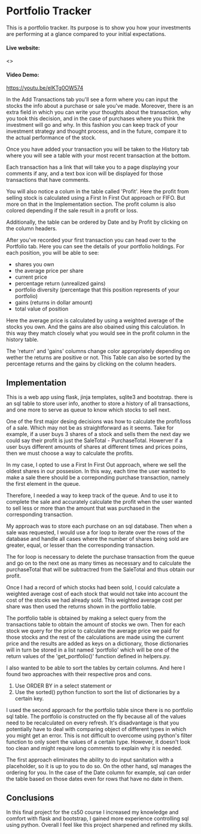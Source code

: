 # Portfolio Tracker

This is a portfolio tracker. Its purpose is to show you how your investments are performing at a glance compared to your initial expectations.

#### Live website:

<>

#### Video Demo:

<https://youtu.be/elKTg0OW574>

In the Add Transactions tab you'll see a form where you can input the stocks the info about a purchase or sale you've made.
Moreover, there is an extra field in which you can write your thoughts about the transaction, why you took this decision, and in the case of purchases where you think the investment will go and why.
In this fashion you can keep track of your investment strategy and thought process, and in the future, compare it to the actual performance of the stock.

Once you have added your transaction you will be taken to the History tab where you will see a table with your most recent transaction at the bottom.

Each transaction has a link that will take you to a page displaying your comments if any, and a text box icon will be displayed for those transactions that have comments.

You will also notice a colum in the table called 'Profit'. Here the profit from selling stock is calculated using a First In First Out approach or FIFO. But more on that in the Implementation section. The profit column is also colored depending if the sale result in a profit or loss.

Additionally, the table can be ordered by Date and by Profit by clicking on the column headers.

After you've recorded your first transaction you can head over to the Portfolio tab. Here you can see the details of your portfolio holdings. For each position, you will be able to see:

- shares you own
- the average price per share
- current price
- percentage return (unrealized gains)
- portfolio diversity (percentage that this position represents of your portfolio)
- gains (returns in dollar amount)
- total value of position

Here the average price is calculated by using a weighted average of the stocks you own. And the gains are also obained using this calculation.
In this way they match closely what you would see in the profit column in the history table.

The 'return' and 'gains' columns change color appropriately depending on wether the returns are positive or not.
This Table can also be sorted by the percentage returns and the gains by clicking on the column headers.

## Implementation

This is a web app using flask, jinja templates, sqlite3 and bootstrap.
there is an sql table to store user info, another to store a history of all transactions, and one more to serve as queue to know which stocks to sell next.

One of the first major desing decisions was how to calculate the profit/loss of a sale. Which may not be as straightforward as it seems. Take for example, if a user buys 3 shares of a stock and sells them the next day we could say their profit is just the SaleTotal - PurchaseTotal. Howerver if a user buys different amounts of shares at different times and prices poins, then we must choose a way to calculate the profits.

 In my case, I opted to use a First In First Out approach, where we sell the oldest shares in our possesion. In this way, each time the user wanted to make a sale there should be a correponding purchase transaction, namely the first element in the queue.

 Therefore, I needed a way to keep track of the queue. And to use it to complete the sale and accurately calculate the profit when the user wanted to sell less or more than the amount that was purchased in the corresponding transaction.

 My approach was to store each purchase on an sql database. Then when a sale was requested, I would use a for loop to iterate over the rows of the database and handle all cases where the number of shares being sold are greater, equal, or lesser than the corresponding transaction.

 The for loop is necessary to delete the purchase transaction from the queue and go
 on to the next one as many times as necessary and to calculate the purchaseTotal that will be subtractred from the SaleTotal and thus obtain our profit.

 Once I had a record of which stocks had been sold, I could calculate a weighted average cost of each stock that would not take into account the cost of the stocks we had already sold. This weighted average cost per share was then used the returns shown in the portfolio table.

 The portfolio table is obtained by making a select query from the transactions table to obtain the amount of stocks we own. Then for each stock we query for the price to calculate the average price we paid for those stocks and the rest of the calculations are made using the current price and the results are added as keys on a dictionary, those dictionaries will in turn be stored in a list named 'portfolio'
 which will be one of the return values of the 'get_portfolio()' function defined in helpers.py.

 I also wanted to be able to sort the tables by certain columns. And here I found two approaches with their respective pros and cons.

 1. Use ORDER BY in a select statement
    or
 2. Use the sorted() python function to sort the list of dictionaries by a certain key.

I used the second approach for the portfolio table since there is no portfolio sql table. The portfolio is constructed on the fly because all of the values need to be recalculated on every refresh. It's disadvantage is that you potentially have to deal with comparing object of different types in which you might get an error. This is not difficult to overcome using python's filter function to only soert the values of a certain type. However, it doesn't look too clean and might require long comments to explain why it is needed.

The first approach eliminates the ability to do input sanitation with a placeholder, so it is up to you to do so. On the other hand, sql manages the ordering for you. In the case of the Date column for example, sql can order the table based on those dates even for rows that have no date in them.

## Conclusions

In this final project for the cs50 course I increased my knowledge and comfort with flask and bootstrap, I gained more experience controlling sql using python. Overall I feel like this project sharpened and refined my skills.
